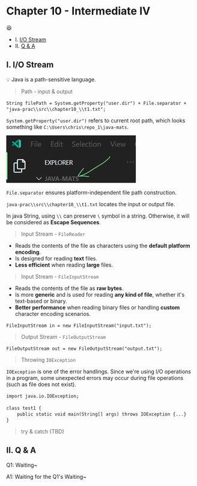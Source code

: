 # Chapter 10 - Intermediate IV

:satisfied:

* I. [I/O Stream](#1-sAl)
* II. [Q & A](#2-qa)

<h2 id="1-sAl">I. I/O Stream</h2>

:bulb: Java is a path-sensitive language.

> Path - input & output

```
String filePath = System.getProperty("user.dir") + File.separator + "java-prac\\src\\chapter10_\\t1.txt";
```

`System.getProperty("user.dir")` refers to current root path, which looks something like `C:\Users\chris\repo_1\java-mats`.

![](../../lib/img/chap10_1.png)

`File.separator` ensures platform-independent file path construction.

`java-prac\\src\\chapter10_\\t1.txt` locates the input or output file.

In java String, using `\\` can preserve `\` symbol in a string. Otherwise, it will be considered as **Escape Sequences**.

> Input Stream - `FileReader`

* Reads the contents of the file as characters using the **default platform encoding**.
* Is designed for reading **text** files.
* **Less efficient** when reading **large** files.
  
> Input Stream - `FileInputStream`

* Reads the contents of the file as **raw bytes**.
* Is more **generic** and is used for reading **any kind of file**, whether it's text-based or binary.
* **Better performance** when reading binary files or handling **custom** character encoding scenarios.

```
FileInputStream in = new FileInputStream("input.txt");
```

> Output Stream - `FileOutputStream`

```
FileOutputStream out = new FileOutputStream("output.txt");
```

> Throwing `IOException`

`IOException` is one of the error handlings. Since we're using I/O operations in a program, some unexpected errors may occur during file operations (such as file does not exist).

```
import java.io.IOException;

class test1 {
    public static void main(String[] args) throws IOException {...}
}
```

> try & catch (TBD)

<h2 id="2-qa">II. Q & A</h2>

Q1: Waiting~

A1: Waiting for the Q1's Waiting~
